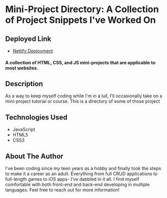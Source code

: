 # Mini-Project Directory: A Collection of Project Snippets I've Worked On


## <a name="deployment"></a>Deployed Link
* [Netlify Deployment](https://mini-project-directory.netlify.app/)

#### A collection of HTML, CSS, and JS mini-projects that are applicable to most websites.

## Description
As a way to keep myself coding while I'm in a lull, I'll occasionally take on a mini-project tutorial or course. This is a directory of some of those project

## <a name="technologiesused"></a>Technologies Used
* JavaScript
* HTML5
* CSS3

## <a name="author"></a>About The Author
I've been coding since my teen years as a hobby and finally took the steps to make it a career as an adult. Everything from full CRUD applications to full-length games to iOS apps- I've dabbled in it all. I find myself comfortable with both front-end and back-end developing in multiple languages. Feel free to reach out for more information!
